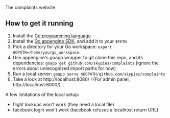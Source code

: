 The complaints website

How to get it running
---------------------

1. Install the [Go programming language](https://golang.org/dl/)
2. Install the [Go appengine SDK](https://cloud.google.com/appengine/docs/go/), and add it to your `$PATH`
3. Pick a directory for your Go workspace: `export GOPATH=/home/you/go_workspace`.
4. Use appengine's goapp wrapper to git clone this repo, and its dependencies: `goapp get github.com/skypies/complaints`
(ignore the errors about unrecognized import paths for now)
5. Run a local server: `goapp serve $GOPATH/github.com/skypies/complaints`
6. Take a look at http://localhost:8080/ ! (For admin panel, http://localhost:8000/)

A few limitations of the local setup:
* flight lookups won't work (they need a local file)
* facebook login won't work (facebook refuses a localhost return URL)
